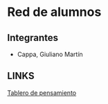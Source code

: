 # Red de alumnos

## Integrantes

- Cappa, Giuliano Martín

## LINKS

[Tablero de pensamiento](https://excalidraw.com/#room=22ef298ab901e903992d,qKV0KR86rH_e5mUGAYNfng)
